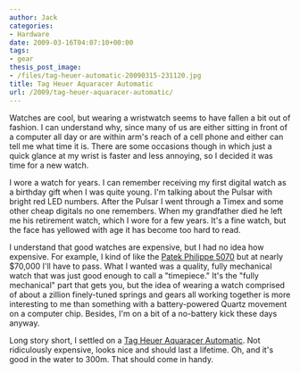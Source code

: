 ```yaml
---
author: Jack
categories:
- Hardware
date: 2009-03-16T04:07:10+00:00
tags:
- gear
thesis_post_image:
- /files/tag-heuer-automatic-20090315-231120.jpg
title: Tag Heuer Aquaracer Automatic
url: /2009/tag-heuer-aquaracer-automatic/
---
```


Watches are cool, but wearing a wristwatch seems to have fallen a bit out of fashion. I can understand why, since many of us are either sitting in front of a computer all day or are within arm's reach of a cell phone and either can tell me what time it is. There are some occasions though in which just a quick glance at my wrist is faster and less annoying, so I decided it was time for a new watch.

I wore a watch for years. I can remember receiving my first digital watch as a birthday gift when I was quite young. I'm talking about the Pulsar with bright red LED numbers. After the Pulsar I went through a Timex and some other cheap digitals no one remembers. When my grandfather died he left me his retirement watch, which I wore for a few years. It's a fine watch, but the face has yellowed with age it has become too hard to read.

I understand that good watches are expensive, but I had no idea how expensive. For example, I kind of like the [Patek Philippe 5070][1] but at nearly $70,000 I'll have to pass. What I wanted was a quality, fully mechanical watch that was just good enough to call a "timepiece." It's the "fully mechanical" part that gets you, but the idea of wearing a watch comprised of about a zillion finely-tuned springs and gears all working together is more interesting to me than something with a battery-powered Quartz movement on a computer chip. Besides, I'm on a bit of a no-battery kick these days anyway.

Long story short, I settled on a [Tag Heuer Aquaracer Automatic][2]. Not ridiculously expensive, looks nice and should last a lifetime. Oh, and it's good in the water to 300m. That should come in handy.

&nbsp;

 [1]: http://www.patek.com/patek-philippe.html?pageId=44275&backgroundId=3&lang=en&
 [2]: http://www.tagheuer.com/the-collection/aquaracer/man/automatic-watch/index.lbl?w=WAF2010.BA0818